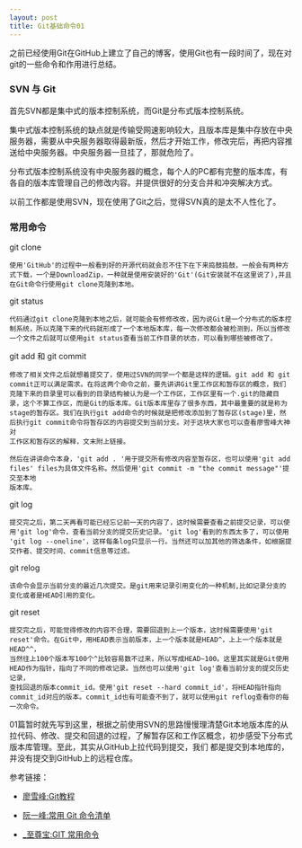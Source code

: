 ```yaml
---
layout: post
title: Git基础命令01
---
```


之前已经使用Git在GitHub上建立了自己的博客，使用Git也有一段时间了，现在对git的一些命令和作用进行总结。

### SVN 与 Git
首先SVN都是集中式的版本控制系统，而Git是分布式版本控制系统。

集中式版本控制系统的缺点就是传输受网速影响较大，且版本库是集中存放在中央服务器，需要从中央服务器取得最新版，然后才开始工作，修改完后，再把内容推送给中央服务器。中央服务器一旦挂了，那就危险了。

分布式版本控制系统没有中央服务器的概念，每个人的PC都有完整的版本库，有各自的版本库管理自己的修改内容。并提供很好的分支合并和冲突解决方式。

以前工作都是使用SVN，现在使用了Git之后，觉得SVN真的是太不人性化了。
	
### 常用命令
git clone

	使用'GitHub'的过程中一般看到好的开源代码就会忍不住下在下来捣鼓捣鼓，一般会有两种方式下载，一个是DownloadZip，一种就是使用安装好的'Git'(Git安装就不在这里说了),并且在Git命令行使用git clone克隆到本地。

git status

	代码通过git clone克隆到本地之后，就可能会有修修改改，因为说Git是一个分布式的版本控制系统，所以克隆下来的代码就形成了一个本地版本库，每一次修改都会被检测到，所以当修改一个文件之后就可以使用git status查看当前工作目录的状态，可以看到哪些被修改了。

git add 和 git commit

	修改了相关文件之后就想着提交了，使用过SVN的同学一个都是这样的逻辑。git add 和 git commit正可以满足需求。在将这两个命令之前，要先讲讲Git里工作区和暂存区的概念，我们
	克隆下来的目录里可以看到的目录结构被认为是一个工作区，工作区里有一个.git的隐藏目录，这个不算工作区，而是Git的版本库。Git版本库里存了很多东西，其中最重要的就是称为
	stage的暂存区。我们在执行git add命令的时候就是把修改添加到了暂存区(stage)里，然后执行git commit命令将暂存区的内容提交到当前分支。对于这块大家也可以查看廖雪峰大神对
	工作区和暂存区的解释，文末附上链接。
	
	然后在讲讲命令本身，'git add . '用于提交所有修改内容至暂存区，也可以使用'git add files' files为具体文件名称。然后使用'git commit -m "the commit message"'提交至本地
	版本库。
	
git log

	提交完之后，第二天再看可能已经忘记前一天的内容了，这时候需要查看之前提交记录，可以使用'git log'命令，查看当前分支的提交历史记录。'git log'看到的东西太多了，可以使用
	'git log --oneline'，这样每条log只显示一行。当然还可以加其他的筛选条件，如根据提交作者、提交时间、commit信息等过滤。
	
git relog

	该命令会显示当前分支的最近几次提交。是git用来记录引用变化的一种机制,比如记录分支的变化或者是HEAD引用的变化。
	
git reset

	提交完之后，可能觉得修改的内容不合理，需要回退到上一个版本，这时候需要使用'git reset'命令。在Git中，用HEAD表示当前版本，上一个版本就是HEAD^，上上一个版本就是HEAD^^，
	当然往上100个版本写100个^比较容易数不过来，所以写成HEAD~100。这里其实就是Git使用HEAD作为指针，指向了不同的修改记录。当然也可以使用'git log'查看当前分支的提交历史记录，
	查找回退的版本commit_id。使用'git reset --hard commit_id'，将HEAD指针指向commit_id对应的版本。commit_id也有可能查不到了，就可以使用git reflog查看你的每一次命令。
	
01篇暂时就先写到这里，根据之前使用SVN的思路慢慢理清楚Git本地版本库的从拉代码、修改、提交和回退的过程，了解暂存区和工作区概念，初步感受下分布式版本库管理。至此，其实从GitHub上拉代码到提交，我们
都是提交到本地库的，并没有提交到GitHub上的远程仓库。
	
参考链接：

* [廖雪峰:Git教程](https://www.liaoxuefeng.com/wiki/0013739516305929606dd18361248578c67b8067c8c017b000)

* [阮一峰:常用 Git 命令清单](http://www.ruanyifeng.com/blog/2015/12/git-cheat-sheet.html)

* [_至尊宝:GIT 常用命令](http://www.cnblogs.com/kimyeee/p/7340543.html)
